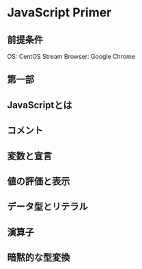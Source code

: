 # JavaScript Primer
## 前提条件
OS: CentOS Stream
Browser: Google Chrome
## 第一部
## JavaScriptとは
## コメント
## 変数と宣言
## 値の評価と表示
## データ型とリテラル
## 演算子
## 暗黙的な型変換
